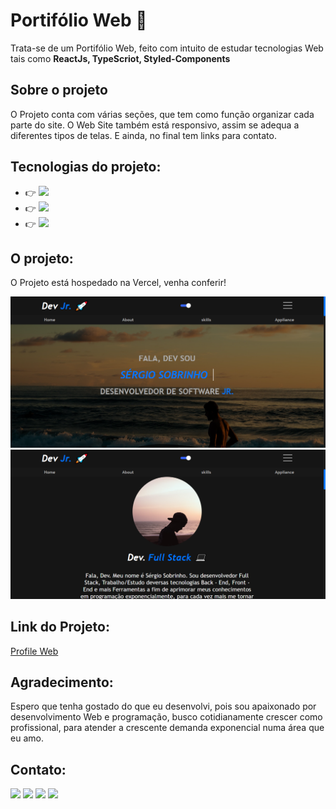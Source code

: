 # Portifólio Web 🚀

Trata-se de um Portifólio Web, feito com intuito de estudar tecnologias Web tais como **ReactJs, TypeScriot, Styled-Components**

## Sobre o projeto 

O Projeto conta com várias seções, que tem como função organizar cada parte do site. O Web Site também está responsivo, assim se adequa a diferentes tipos de telas. E ainda, no final tem links para contato. 

## Tecnologias do projeto:

* 👉 <img src="https://img.shields.io/badge/React-20232A?style=for-the-badge&logo=react&logoColor=61DAFB" />
* 👉 <img src="https://img.shields.io/badge/styled--components-DB7093?style=for-the-badge&logo=styled-components&logoColor=white" />
* 👉 <img src="https://img.shields.io/badge/TypeScript-007ACC?style=for-the-badge&logo=typescript&logoColor=white" />

## O projeto: 

O Projeto está hospedado na Vercel, venha conferir! 

<a href="https://profile-sergio-dev.vercel.app/"><img src="./public/assets/imagens/projeto1.png"></a>
<a href="https://profile-sergio-dev.vercel.app/"><img src="./public/assets/imagens/projeto2.png"></a>

## Link do Projeto: 

<a href="https://profile-sergio-dev.vercel.app/">Profile Web</a>

## Agradecimento: 

Espero que tenha gostado do que eu desenvolvi, pois sou apaixonado por desenvolvimento Web e programação, busco cotidianamente crescer como profissional, para atender a crescente demanda exponencial numa área que eu amo.

## Contato:

<a href="mailto:sobrinhosergio00@gmail.com"><img src="https://img.shields.io/badge/Gmail-D14836?style=for-the-badge&logo=gmail&logoColor=white"></a> 
<a href="https://www.linkedin.com/in/sobrinhosergio/"><img src="https://img.shields.io/badge/LinkedIn-0077B5?style=for-the-badge&logo=linkedin&logoColor=white"></a> 
<a href="github.com/sobrinhosergio"><img src="https://img.shields.io/badge/GitHub-100000?style=for-the-badge&logo=github&logoColor=white"></a> 
<a href="https://www.instagram.com/sergio.sob7/"><img src="https://img.shields.io/badge/Instagram-E4405F?style=for-the-badge&logo=instagram&logoColor=white"></a> 

